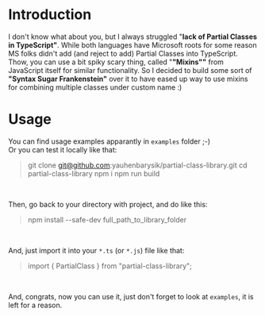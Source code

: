 # Introduction

I don't know what about you, but I always struggled "**lack of Partial Classes in TypeScript"**. While both languages have Microsoft roots for some reason MS folks didn't add (and reject to add) Partial Classes into TypeScript. Thow, you can use a bit spiky scary thing, called "**"Mixins""** from JavaScript itself for similar functionality. So I decided to build some sort of **"Syntax Sugar Frankenstein"** over it to have eased up way to use mixins for combining multiple classes under custom name :)

# Usage
You can find usage examples apparantly in `examples` folder ;-)
<br>
Or you can test it locally like that:
>git clone git@github.com:yauhenbarysik/partial-class-library.git
>cd partial-class-library
>npm i
>npm run build

<br>

Then, go back to your directory with project, and do like this:
>npm install --safe-dev full_path_to_library_folder

<br>

And, just import it into your `*.ts` (or `*.js`) file like that:
>import { PartialClass } from "partial-class-library";

<br>

And, congrats, now you can use it, just don't forget to look at `examples`, it is left for a reason.